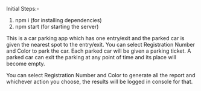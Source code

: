 Initial Steps:-
1) npm i  (for installing dependencies)
2) npm start (for starting the server)

This is a car parking app which has one entry/exit and the parked car is given the nearest spot to the entry/exit.
You can select Registration Number and Color to park the car. Each parked car will be given a parking ticket. A parked car can exit the parking at any point of time and its place will become empty.

You can select Registration Number and Color to generate all the report and whichever action you choose, the results will be logged in console for that.
